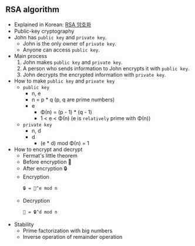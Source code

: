 ## RSA algorithm

- Explained in Korean: [RSA 암호화](https://medium.com/ocol/rsa-%EC%95%94%ED%98%B8%ED%99%94-98ee453f4d85)
- Public-key cryptography
- John has `public key` and `private key`.
  - John is the only owner of `private key`.
  - Anyone can access `public key`.
- Main process
  1. John makes `public key` and `private key`.
  2. A person who sends information to John encrypts it with `public key`.
  3. John decrypts the encrypted information with `private key`.
- How to make `public key` and `private key`
  - `public key`
    - n, e
    - n = p * q (p, q are prime numbers)
    - e
      - Φ(n) = (p - 1) * (q - 1)
      - 1 < e < Φ(n) (e is `relatively` prime with Φ(n))
  - `private key`
    - n, d
    - d
      - (e * d) mod Φ(n) = 1
- How to encrypt and decrypt
  - Fermat's little theorem
  - Before encryption 🍎
  - After encryption 🔒
  - Encryption
    ```
    🔒 = 🍎^e mod n
    ```
  - Decryption
    ```
    🍎 = 🔒^d mod n
    ```
- Stability
  - Prime factorization with big numbers
  - Inverse operation of remainder operation
